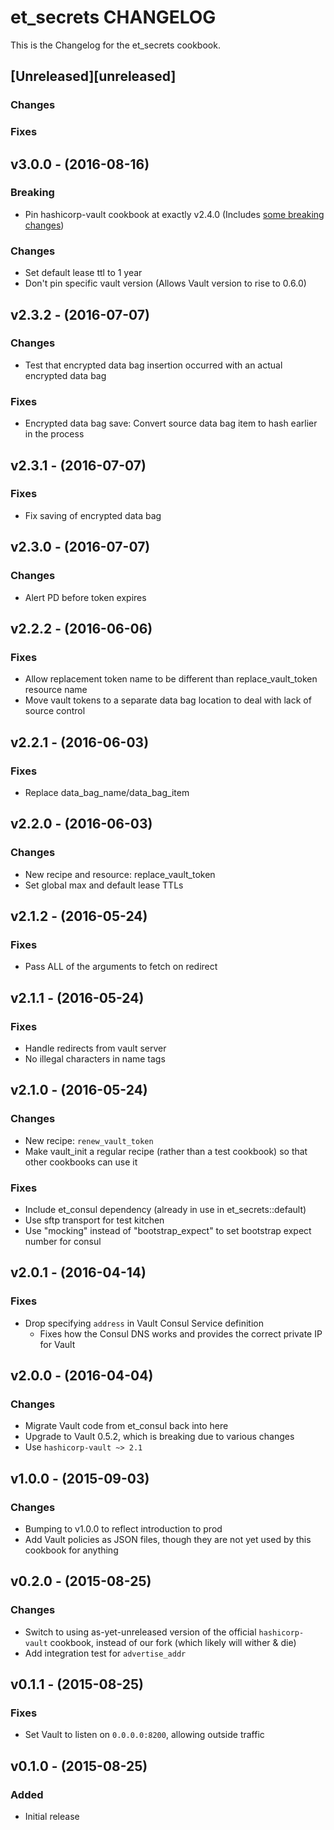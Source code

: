 # et_secrets CHANGELOG

This is the Changelog for the et_secrets cookbook.

## [Unreleased][unreleased]

### Changes

### Fixes

## v3.0.0 - (2016-08-16)

### Breaking

* Pin hashicorp-vault cookbook at exactly v2.4.0 (Includes [some breaking changes](https://www.vaultproject.io/docs/install/upgrade-to-0.6.html))

### Changes

* Set default lease ttl to 1 year
* Don't pin specific vault version (Allows Vault version to rise to 0.6.0)

## v2.3.2 - (2016-07-07)

### Changes

* Test that encrypted data bag insertion occurred with an actual encrypted data bag

### Fixes

* Encrypted data bag save: Convert source data bag item to hash earlier in the process

## v2.3.1 - (2016-07-07)

### Fixes

* Fix saving of encrypted data bag

## v2.3.0 - (2016-07-07)

### Changes

* Alert PD before token expires

## v2.2.2 - (2016-06-06)

### Fixes

* Allow replacement token name to be different than replace_vault_token resource name
* Move vault tokens to a separate data bag location to deal with lack of source control

## v2.2.1 - (2016-06-03)

### Fixes

* Replace data_bag_name/data_bag_item

## v2.2.0 - (2016-06-03)

### Changes

* New recipe and resource: replace_vault_token
* Set global max and default lease TTLs

## v2.1.2 - (2016-05-24)

### Fixes

* Pass ALL of the arguments to fetch on redirect

## v2.1.1 - (2016-05-24)

### Fixes

* Handle redirects from vault server
* No illegal characters in name tags

## v2.1.0 - (2016-05-24)

### Changes

* New recipe: `renew_vault_token`
* Make vault_init a regular recipe (rather than a test cookbook) so that other cookbooks can use it

### Fixes

* Include et_consul dependency (already in use in et_secrets::default)
* Use sftp transport for test kitchen
* Use "mocking" instead of "bootstrap_expect" to set bootstrap expect number for consul

## v2.0.1 - (2016-04-14)

### Fixes

* Drop specifying `address` in Vault Consul Service definition
    - Fixes how the Consul DNS works and provides the correct private IP for Vault

## v2.0.0 - (2016-04-04)

### Changes

* Migrate Vault code from et_consul back into here
* Upgrade to Vault 0.5.2, which is breaking due to various changes
* Use `hashicorp-vault ~> 2.1`

## v1.0.0 - (2015-09-03)

### Changes

* Bumping to v1.0.0 to reflect introduction to prod
* Add Vault policies as JSON files, though they are not yet used by this cookbook for anything

## v0.2.0 - (2015-08-25)

### Changes

* Switch to using as-yet-unreleased version of the official `hashicorp-vault` cookbook, instead of our fork (which likely will wither & die)
* Add integration test for `advertise_addr`

## v0.1.1 - (2015-08-25)

### Fixes

* Set Vault to listen on `0.0.0.0:8200`, allowing outside traffic

## v0.1.0 - (2015-08-25)

### Added

* Initial release
